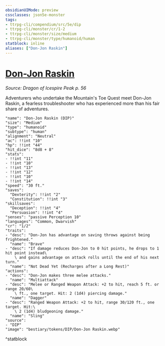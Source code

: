 ```yaml
---
obsidianUIMode: preview
cssclasses: json5e-monster
tags:
- ttrpg-cli/compendium/src/5e/dip
- ttrpg-cli/monster/cr/1-2
- ttrpg-cli/monster/size/medium
- ttrpg-cli/monster/type/humanoid/human
statblock: inline
aliases: ["Don-Jon Raskin"]
---
```

# [Don-Jon Raskin](3-Compendium\CLI\bestiary\npc/don-jon-raskin-dip.md)
*Source: Dragon of Icespire Peak p. 56*  

Adventurers who undertake the Mountain's Toe Quest meet Don-Jon Raskin, a fearless troubleshooter who has experienced more than his fair share of adventures.

```statblock
"name": "Don-Jon Raskin (DIP)"
"size": "Medium"
"type": "humanoid"
"subtype": "human"
"alignment": "Neutral"
"ac": !!int "10"
"hp": !!int "44"
"hit_dice": "8d8 + 8"
"stats":
- !!int "11"
- !!int "10"
- !!int "13"
- !!int "12"
- !!int "10"
- !!int "14"
"speed": "30 ft."
"saves":
  "Dexterity": !!int "2"
  "Constitution": !!int "3"
"skillsaves":
  "Deception": !!int "4"
  "Persuasion": !!int "4"
"senses": "passive Perception 10"
"languages": "Common, Dwarvish"
"cr": "1/2"
"traits":
- "desc": "Don-Jon has advantage on saving throws against being frightened."
  "name": "Brave"
- "desc": "If damage reduces Don-Jon to 0 hit points, he drops to 1 hit point instead\
    \ and gains advantage on attack rolls until the end of his next turn."
  "name": "Not Dead Yet (Recharges after a Long Rest)"
"actions":
- "desc": "Don-Jon makes three melee attacks."
  "name": "Multiattack"
- "desc": "Melee or Ranged Weapon Attack: +2 to hit, reach 5 ft. or range 20/60\
    \ ft., one target. Hit: 2 (1d4) piercing damage."
  "name": "Dagger"
- "desc": "Ranged Weapon Attack: +2 to hit, range 30/120 ft., one target. Hit:\
    \ 2 (1d4) bludgeoning damage."
  "name": "Sling"
"source":
- "DIP"
"image": "bestiary/tokens/DIP/Don-Jon Raskin.webp"
```
^statblock
